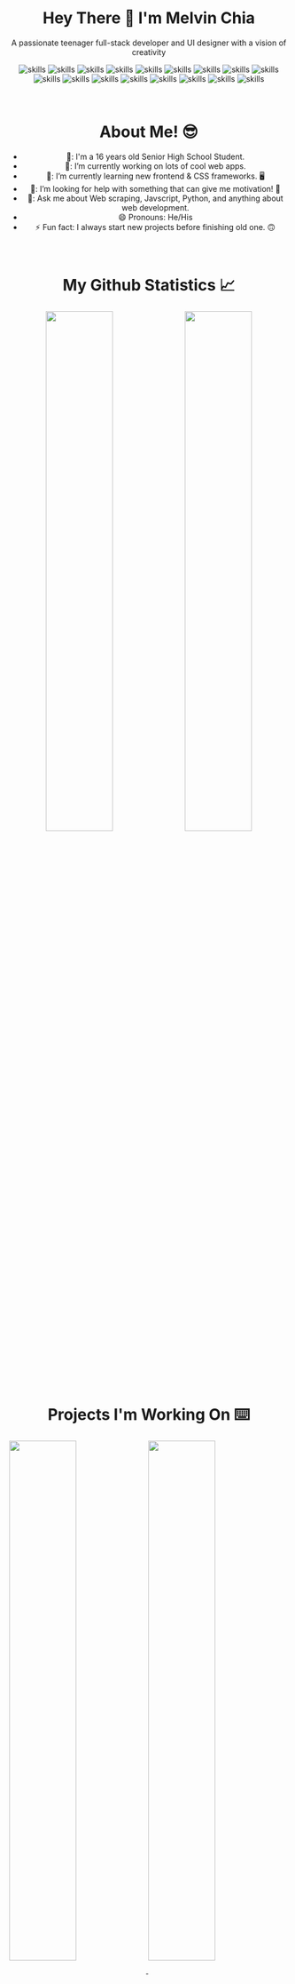 <h1 align="center">Hey There 👋 I'm Melvin Chia</h1>
<p align="center">A passionate teenager full-stack developer and UI designer with a vision of creativity</p>

<div align="center">
  
  ![skills](https://img.shields.io/badge/-PYTHON-FF0000?style=for-the-badge&logo=python&logoColor=white&color=yellow)
  ![skills](https://img.shields.io/badge/-JAVASCRIPT-FF0000?style=for-the-badge&logo=javascript&logoColor=white&color=red)
  ![skills](https://img.shields.io/badge/-TYPESCRIPT-FF0000?style=for-the-badge&logo=typescript&logoColor=white&color=gray)
  ![skills](https://img.shields.io/badge/-HTML-FF0000?style=for-the-badge&logo=html5&logoColor=white&color=green)
  ![skills](https://img.shields.io/badge/-CSS-FF0000?style=for-the-badge&logo=css3&logoColor=white&color=blue)
  ![skills](https://img.shields.io/badge/-JQUERY-FF0000?style=for-the-badge&logo=jquery&logoColor=white&color=violet)
  ![skills](https://img.shields.io/badge/-NODE_JS-FF0000?style=for-the-badge&logo=node.js&logoColor=white&color=purple)
  ![skills](https://img.shields.io/badge/-TAILWIND_CSS-FF0000?style=for-the-badge&logo=tailwindcss&logoColor=white&color=22D3EE)
  ![skills](https://img.shields.io/badge/-SCSS-FF0000?style=for-the-badge&logo=SASS&logoColor=white&color=FF69B4)
  ![skills](https://img.shields.io/badge/-REACT_JS-FF0000?style=for-the-badge&logo=react&logoColor=white&color=38BDF8)
  ![skills](https://img.shields.io/badge/-SVELTE-FF0000?style=for-the-badge&logo=svelte&logoColor=white&color=EF4444)
  ![skills](https://img.shields.io/badge/-ANGULAR_JS-FF0000?style=for-the-badge&logo=angularjs&logoColor=white&color=yellow)
  ![skills](https://img.shields.io/badge/-MYSQL-FF0000?style=for-the-badge&logo=mysql&logoColor=white&color=blue)
  ![skills](https://img.shields.io/badge/-MONGODB-FF0000?style=for-the-badge&logo=mongodb&logoColor=white&color=darkgreen)
  ![skills](https://img.shields.io/badge/-EXPRESS_JS-FF0000?style=for-the-badge&logo=express&logoColor=white&color=grey)
  ![skills](https://img.shields.io/badge/-DJANGO-FF0000?style=for-the-badge&logo=django&logoColor=white&color=darkgreen)
  ![skills](https://img.shields.io/badge/-FIGMA-FF0000?style=for-the-badge&logo=figma&logoColor=white&color=red)
  
</div>

<br/>

<h1 align="center">About Me! 😎</h1>
<div align="center"> 
  
  - 🏫: I'm a 16 years old Senior High School Student.
  - 🔭: I’m currently working on lots of cool web apps.
  - 🌱: I’m currently learning new frontend & CSS frameworks. 🖥
  - 🤔: I’m looking for help with something that can give me motivation! 💪
  - 💬: Ask me about Web scraping, Javscript, Python, and anything about web development.
  - 😄  Pronouns: He/His
  - ⚡  Fun fact: I always start new projects before finishing old one. 🙃
  
</div>

<br/>

<h1 align="center">My Github Statistics 📈</h1>
<div align="center">
  
  <img align="center" width="49%" src="https://github-readme-stats.vercel.app/api?username=melvinchia3636&theme=vue" />
  <img align="center" width="49%" src="https://github-readme-stats.vercel.app/api/top-langs?username=melvinchia3636&layout=compact&langs_count=8" />
  
</div>

<br/>

<h1 align="center">Projects I'm Working On ⌨️</h1>

<a href="https://github.com/melvinchia3636/gitinfo">
  <img align="center" width="49%" src="https://github-readme-stats.vercel.app/api/pin/?username=melvinchia3636&repo=gitinfo" />
</a>
<a href="https://github.com/anuraghazra/melvinchia3636/MCS">
  <img align="center" width="49%" src="https://github-readme-stats.vercel.app/api/pin/?username=melvinchia3636&repo=MCS" />
</a>
<a href="https://github.com/anuraghazra/melvinchia3636/cruisegator">
  <img align="center" width="49%" src="https://github-readme-stats.vercel.app/api/pin/?username=melvinchia3636&repo=cruisegator" />
</a>
<a href="https://github.com/anuraghazra/melvinchia3636/codeblog-frontend">
  <img align="center" width="49%" src="https://github-readme-stats.vercel.app/api/pin/?username=melvinchia3636&repo=codeblog-frontend" />
</a>
<a href="https://github.com/anuraghazra/melvinchia3636/CB-Cloud">
  <img align="center" width="49%" src="https://github-readme-stats.vercel.app/api/pin/?username=melvinchia3636&repo=CB-Cloud" />
</a>
<a href="https://github.com/anuraghazra/melvinchia3636/codeblog_blog">
  <img align="center" width="49%" src="https://github-readme-stats.vercel.app/api/pin/?username=melvinchia3636&repo=codeblog_blog" />
</a>

<br/>

<h1 align="center">Get In Touch 📪</h1>
<div align="center">
  
  <a href="mailto:melvinchia623600@gmail.com">
    <img src="https://img.shields.io/badge/-MELVINCHIA623600@GMAIL.COM-FF0000?style=for-the-badge&logo=gmail&logoColor=white&color=red" />
  </a>
  <a href="https://facebook.com/TheSillyCoder">
    <img src="https://img.shields.io/badge/-THE_SILLY_CODER-FF0000?style=for-the-badge&logo=facebook&logoColor=white&color=blue" />
  </a>
  <a href="https://www.youtube.com/channel/UCsSf5dUsiQYfEucaJlusXngr">
    <img src="https://img.shields.io/badge/-SILLY_CODER-FF0000?style=for-the-badge&logo=youtube&logoColor=white" />
  </a>
  
 </div>
